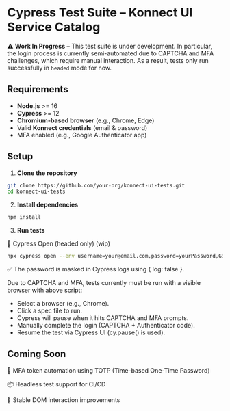# Cypress Test Suite – Konnect UI Service Catalog

⚠️ **Work In Progress** – This test suite is under development. In particular, the login process is currently semi-automated due to CAPTCHA and MFA challenges, which require manual interaction. As a result, tests only run successfully in `headed` mode for now.

## Requirements

- **Node.js** >= 16
- **Cypress** >= 12
- **Chromium-based browser** (e.g., Chrome, Edge)
- Valid **Konnect credentials** (email & password)
- MFA enabled (e.g., Google Authenticator app)

## Setup

1. **Clone the repository**

```bash
git clone https://github.com/your-org/konnect-ui-tests.git
cd konnect-ui-tests
```

2. **Install dependencies**

```bash
npm install
```

3. **Run tests**

🔄 Cypress Open (headed only) (wip)

```bash
npx cypress open --env username=your@email.com,password=yourPassword,GitHubRepoName=yourGithubRepo
```

✅ The password is masked in Cypress logs using { log: false }.

Due to CAPTCHA and MFA, tests currently must be run with a visible browser with above script:

- Select a browser (e.g., Chrome).
- Click a spec file to run.
- Cypress will pause when it hits CAPTCHA and MFA prompts.
- Manually complete the login (CAPTCHA + Authenticator code).
- Resume the test via Cypress UI (cy.pause() is used).

## Coming Soon

🤖 MFA token automation using TOTP (Time-based One-Time Password)

📦 Headless test support for CI/CD

🔁 Stable DOM interaction improvements

